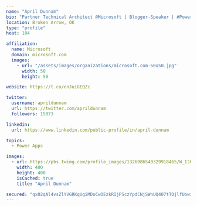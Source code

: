 ```yaml
---
name: "April Dunnam"
bio: "Partner Technical Architect @Microsoft | Blogger-Speaker | #PowerApps, #PowerAutomate, #Office365, #SharePoint | #WIT | #Karaoke Queen"
location: Broken Arrow, OK
type: "profile"
heat: 104

affiliation:
  name: Microsoft
  domain: microsoft.com
  images:
    - url: "/assets/images/organizations/microsoft.com-50x50.jpg"
      width: 50
      height: 50

website: https://t.co/enJuiGEQZc

twitter:
  username: aprildunnam
  url: https://twitter.com/aprildunnam
  followers: 15073

linkedin:
  url: https://www.linkedin.com/public-profile/in/april-dunnam

topics:
  - Power Apps

images:
  - url: https://pbs.twimg.com/profile_images/1326986540329918465/W_IJ6Ih2_400x400.jpg
    width: 400
    height: 400
    isCached: true
    title: "April Dunnam"

secured: "qx02qAl4vsZlYVGRKqUgiMDoCwOEzkRIjPSczYpdCNjSWnUQ407tTOjlfUowiB6CUwXXvD82IFIrcNe6CEV5d7dwTq4l09TVvqpMtOIX+G+ptMjjcwzHX6WUdODnoRkxuhIvBfLqY5OFNEldrHjlNToLVCCVzwWmytSZ5unTDKoEL2mGmQSjvYXqf1w+zei2HMOl5DpxvCaaU3KbJH5aIdpUfNhl9rq7HcFtSt4EEdU2lYEL9x1VtVI8RHTRwoCXM+tGGxHZ6nefDeP7nQx7LfRKxsT6Zvz5GCvLsEXsSJTE5jcP1RxIEvALGxrhiZ9ebTBKt9cC8Yc+kn5vaXQru+rPQNRtSfMqdPD/NkmV8lU6E4Qe9jtNesPzCE//meoSVyVUtDjLsyqKOm6R9ogOK8CdBTZpsbDf8O+mRfOJ1Wo=;hMHySFqFe9Xs67QOfts+Sw=="
---
```


